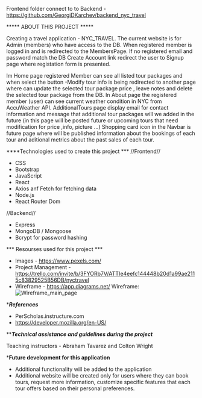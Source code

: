 Frontend folder connect to to Backend - https://github.com/GeorgiDKarchev/backend_nyc_travel

***** ABOUT THIS PROJECT *****

Creating a travel application - NYC_TRAVEL.
The current website is for Admin (members) who have access to the DB.
When registered member is logged in and is redirected to the MembersPage.
If no registered email and password match the DB Create Account link redirect the user to 
Signup page where registation form is presented.

Im Home page registered Member can see all listed tour packages and when select the button -Modify tour info is being redirected to another page where can update the selected tour package price , leave notes and delete the selected tour package from the DB.
In About page the registered member (user) can see current weather condition in NYC from AccuWeather API.
AdditionalTours page display email for contact information and message that additional tour packages will we added in the future (in this page will be posted future or upcoming tours that need modification for price ,info, picture ...)
Shopping card icon in the Navbar is future page where will be published information about the bookings of each tour and aditional metrics about the past sales of each tour.


****Technologies used to create this project ***
//Frontend//
- CSS
- Bootstrap
- JavaScript
- React
- Axios anf Fetch for fetching data
- Node.js
- React Router Dom

//Backend//
- Express
- MongoDB / Mongoose
- Bcrypt for password hashing


***  Resourses used for this project  ***

- Images - https://www.pexels.com/
- Project Management - https://trello.com/invite/b/3FYORb7V/ATTIe4eefc144448b20d1a99ae2115c83829525B56DB/nyctravel
- Wireframe - https://app.diagrams.net/
Wireframe: ![Wireframe_main_page](https://github.com/GeorgiDKarchev/backend_nyc_travel/assets/149124620/9d00bc03-7bc5-4aa7-968f-0f8112adb2e1)


****References***

- PerScholas.instructure.com
- https://developer.mozilla.org/en-US/


*****Technical assistance and guidelines during the project***

Teaching instructors - Abraham Tavarez and Colton Wright


*****Future development for this application****
- Additional functionality will be added to the application
- Additional website will be created only for users where they can book tours, request more information, customize specific features that each tour offers based on their personal preferences.



















